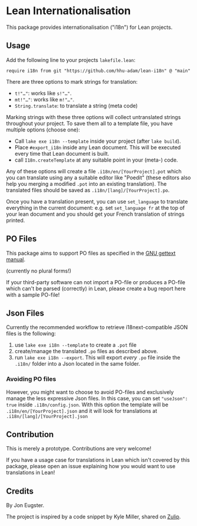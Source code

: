 # Lean Internationalisation

This package provides internationalisation ("i18n") for Lean projects.

## Usage

Add the following line to your projects `lakefile.lean`:

```lean
require i18n from git "https://github.com/hhu-adam/lean-i18n" @ "main"
```

There are three options to mark strings for translation:

* `t!"…"`: works like `s!"…"`.
* `mt!"…"`: works like `m!"…"`.
* `String.translate`: to translate a string (meta code)

Marking strings with these three options will collect untranslated strings throughout
your project. To save them all to a template file, you have multiple options (choose one):

* Call `lake exe i18n --template` inside your project (after `lake build`).
* Place `#export_i18n` inside any Lean document. This will be executed every time that Lean
  document is built.
* call `I18n.createTemplate` at any suitable point in your (meta-) code.

Any of these options will create a file `.i18n/en/[YourProject].pot` which you can
translate using any a suitable editor like "Poedit" (these editors also help you merging a modified `.pot` into an existing translation).
The translated files should be saved as `.i18n/[lang]/[YourProject].po`.

Once you have a translation present, you can use `set_language` to translate everything
in the current document: e.g. set `set_language fr` at the top of your lean document and you
should get your French translation of strings printed.

## PO Files

This package aims to support PO files as specified
in the [GNU gettext manual](https://www.gnu.org/software/gettext/manual/html_node/PO-Files.html).

(currently no plural forms!)

If your third-party software can not import a PO-file or produces a PO-file which can't be parsed (correctly) in Lean,
please create a bug report here with a sample PO-file!

## Json Files

Currently the recommended workflow to retrieve i18next-compatible JSON files is the following:

1. use `lake exe i18n --template` to create a `.pot` file
2. create/manage the translated `.po` files as described above.
3. run `lake exe i18n --export`. This will export *every* `.po` file inside the `.i18n/` folder
   into a Json located in the same folder.

### Avoiding PO files

However, you might want to choose to avoid PO-files and exclusively manage the less expressive
Json files. In this case, you can set `"useJson": true` inside `.i18n/config.json`. With this
option the template will be `.i18n/en/[YourProject].json` and it will look for translations
at `.i18n/[lang]/[YourProject].json`

## Contribution

This is merely a prototype. Contributions are very welcome!

If you have a usage case for translations in Lean which isn't covered by this package,
please open an issue explaining how you would want to use translations in Lean!

## Credits

By Jon Eugster.

The project is inspired by a code snippet by Kyle Miller,
shared on [Zulip](https://leanprover.zulipchat.com).
